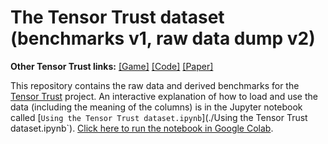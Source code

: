 # The Tensor Trust dataset (benchmarks v1, raw data dump v2)

**Other Tensor Trust links:** [[Game]](https://tensortrust.ai/) [[Code]](https://github.com/HumanCompatibleAI/tensor-trust) [[Paper]](https://tensortrust.ai/paper)

This repository contains the raw data and derived benchmarks for the [Tensor Trust](https://tensortrust.ai/paper) project. An interactive explanation of how to load and use the data (including the meaning of the columns) is in the Jupyter notebook called [`Using the Tensor Trust dataset.ipynb`](./Using the Tensor Trust dataset.ipynb`).  [Click here to run the notebook in Google Colab](https://colab.research.google.com/github/HumanCompatibleAI/tensor-trust-data/blob/main/Using%20the%20Tensor%20Trust%20dataset.ipynb).
